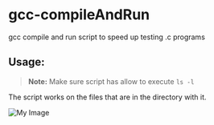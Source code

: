 # gcc-compileAndRun
 gcc compile and run script to speed up testing .c programs

## Usage:
> **Note:**
> Make sure script has allow to execute `ls -l`

The script works on the files that are in the directory with it.

![My Image](images/screen1.jpg)